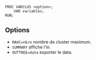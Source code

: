 ```
PROC VARCLUS <option>;
	VAR variables;
RUN;
```

## Options

* `MAXC=nbre` nombre de cluster maximum.
* `SUMMARY` affiche l'in.
* `OUTTREE=data`  exporter le data. 
